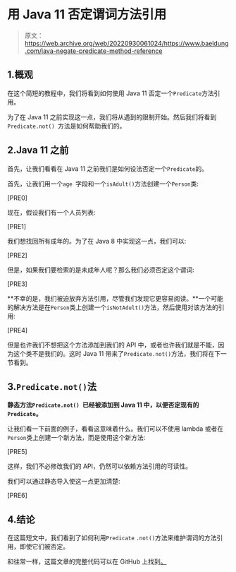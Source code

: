 # 用 Java 11 否定谓词方法引用

> 原文：<https://web.archive.org/web/20220930061024/https://www.baeldung.com/java-negate-predicate-method-reference>

## 1.概观

在这个简短的教程中，我们将看到如何使用 Java 11 否定一个`Predicate`方法引用。

为了在 Java 11 之前实现这一点，我们将从遇到的限制开始。然后我们将看到`Predicate.not() `方法是如何帮助我们的。

## 2.Java 11 之前

首先，让我们看看在 Java 11 之前我们是如何设法否定一个`Predicate`的。

首先，让我们用一个`age `字段和一个`isAdult()`方法创建一个`Person`类:

[PRE0]

现在，假设我们有一个人员列表:

[PRE1]

我们想找回所有成年的。为了在 Java 8 中实现这一点，我们可以:

[PRE2]

但是，如果我们要检索的是未成年人呢？那么我们必须否定这个谓词:

[PRE3]

**不幸的是，我们被迫放弃方法引用，尽管我们发现它更容易阅读。**一个可能的解决方法是在`Person`类上创建一个`isNotAdult()`方法，然后使用对该方法的引用:

[PRE4]

但是也许我们不想把这个方法添加到我们的 API 中，或者也许我们就是不能，因为这个类不是我们的。这时 Java 11 带来了`Predicate.not()`方法，我们将在下一节看到。

## 3.`Predicate.not()`法

**静态方法`Predicate.not() `已经被添加到 Java 11 中，以便否定现有的`Predicate`。**

让我们看一下前面的例子，看看这意味着什么。我们可以不使用 lambda 或者在`Person`类上创建一个新方法，而是使用这个新方法:

[PRE5]

这样，我们不必修改我们的 API，仍然可以依赖方法引用的可读性。

我们可以通过静态导入使这一点更加清楚:

[PRE6]

## 4.结论

在这篇短文中，我们看到了如何利用`Predicate` `.not()`方法来维护谓词的方法引用，即使它们被否定。

和往常一样，这篇文章的完整代码可以在 GitHub 上找到[。](https://web.archive.org/web/20221206060852/https://github.com/eugenp/tutorials/tree/master/core-java-modules/core-java-11)